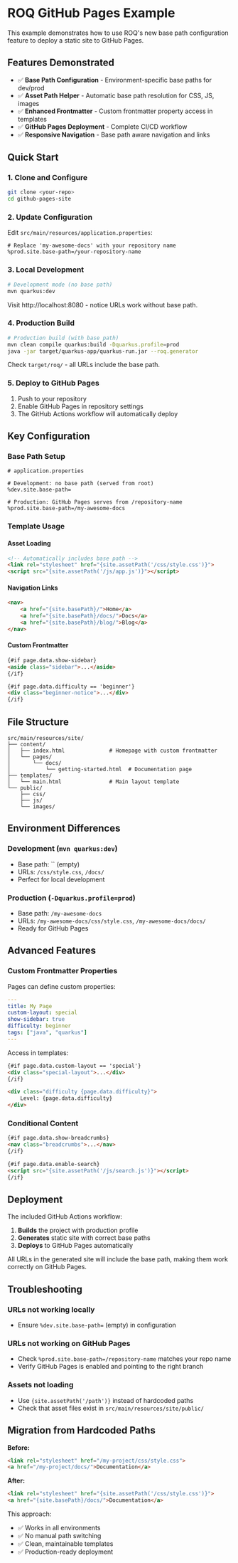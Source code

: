 # ROQ GitHub Pages Example

This example demonstrates how to use ROQ's new base path configuration feature to deploy a static site to GitHub Pages.

## Features Demonstrated

- ✅ **Base Path Configuration** - Environment-specific base paths for dev/prod
- ✅ **Asset Path Helper** - Automatic base path resolution for CSS, JS, images
- ✅ **Enhanced Frontmatter** - Custom frontmatter property access in templates
- ✅ **GitHub Pages Deployment** - Complete CI/CD workflow
- ✅ **Responsive Navigation** - Base path aware navigation and links

## Quick Start

### 1. Clone and Configure

```bash
git clone <your-repo>
cd github-pages-site
```

### 2. Update Configuration

Edit `src/main/resources/application.properties`:

```properties
# Replace 'my-awesome-docs' with your repository name
%prod.site.base-path=/your-repository-name
```

### 3. Local Development

```bash
# Development mode (no base path)
mvn quarkus:dev
```

Visit http://localhost:8080 - notice URLs work without base path.

### 4. Production Build

```bash
# Production build (with base path)
mvn clean compile quarkus:build -Dquarkus.profile=prod
java -jar target/quarkus-app/quarkus-run.jar --roq.generator
```

Check `target/roq/` - all URLs include the base path.

### 5. Deploy to GitHub Pages

1. Push to your repository
2. Enable GitHub Pages in repository settings
3. The GitHub Actions workflow will automatically deploy

## Key Configuration

### Base Path Setup

```properties
# application.properties

# Development: no base path (served from root)
%dev.site.base-path=

# Production: GitHub Pages serves from /repository-name
%prod.site.base-path=/my-awesome-docs
```

### Template Usage

#### Asset Loading
```html
<!-- Automatically includes base path -->
<link rel="stylesheet" href="{site.assetPath('/css/style.css')}">
<script src="{site.assetPath('/js/app.js')}"></script>
```

#### Navigation Links
```html
<nav>
    <a href="{site.basePath}/">Home</a>
    <a href="{site.basePath}/docs/">Docs</a>
    <a href="{site.basePath}/blog/">Blog</a>
</nav>
```

#### Custom Frontmatter
```html
{#if page.data.show-sidebar}
<aside class="sidebar">...</aside>
{/if}

{#if page.data.difficulty == 'beginner'}
<div class="beginner-notice">...</div>
{/if}
```

## File Structure

```
src/main/resources/site/
├── content/
│   ├── index.html              # Homepage with custom frontmatter
│   └── pages/
│       └── docs/
│           └── getting-started.html  # Documentation page
├── templates/
│   └── main.html               # Main layout template
└── public/
    ├── css/
    ├── js/
    └── images/
```

## Environment Differences

### Development (`mvn quarkus:dev`)
- Base path: `` (empty)
- URLs: `/css/style.css`, `/docs/`
- Perfect for local development

### Production (`-Dquarkus.profile=prod`)
- Base path: `/my-awesome-docs`
- URLs: `/my-awesome-docs/css/style.css`, `/my-awesome-docs/docs/`
- Ready for GitHub Pages

## Advanced Features

### Custom Frontmatter Properties

Pages can define custom properties:

```yaml
---
title: My Page
custom-layout: special
show-sidebar: true
difficulty: beginner
tags: ["java", "quarkus"]
---
```

Access in templates:

```html
{#if page.data.custom-layout == 'special'}
<div class="special-layout">...</div>
{/if}

<div class="difficulty {page.data.difficulty}">
    Level: {page.data.difficulty}
</div>
```

### Conditional Content

```html
{#if page.data.show-breadcrumbs}
<nav class="breadcrumbs">...</nav>
{/if}

{#if page.data.enable-search}
<script src="{site.assetPath('/js/search.js')}"></script>
{/if}
```

## Deployment

The included GitHub Actions workflow:

1. **Builds** the project with production profile
2. **Generates** static site with correct base paths
3. **Deploys** to GitHub Pages automatically

All URLs in the generated site will include the base path, making them work correctly on GitHub Pages.

## Troubleshooting

### URLs not working locally
- Ensure `%dev.site.base-path=` (empty) in configuration

### URLs not working on GitHub Pages
- Check `%prod.site.base-path=/repository-name` matches your repo name
- Verify GitHub Pages is enabled and pointing to the right branch

### Assets not loading
- Use `{site.assetPath('/path')}` instead of hardcoded paths
- Check that asset files exist in `src/main/resources/site/public/`

## Migration from Hardcoded Paths

**Before:**
```html
<link rel="stylesheet" href="/my-project/css/style.css">
<a href="/my-project/docs/">Documentation</a>
```

**After:**
```html
<link rel="stylesheet" href="{site.assetPath('/css/style.css')}">
<a href="{site.basePath}/docs/">Documentation</a>
```

This approach:
- ✅ Works in all environments
- ✅ No manual path switching
- ✅ Clean, maintainable templates
- ✅ Production-ready deployment
